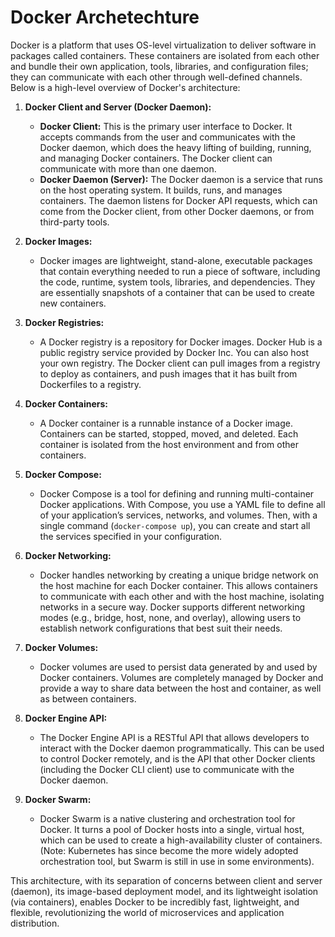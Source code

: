 # Docker Archetechture

Docker is a platform that uses OS-level virtualization to deliver software in packages called containers. These containers are isolated from each other and bundle their own application, tools, libraries, and configuration files; they can communicate with each other through well-defined channels. Below is a high-level overview of Docker's architecture:

1. **Docker Client and Server (Docker Daemon):**
   - **Docker Client:** This is the primary user interface to Docker. It accepts commands from the user and communicates with the Docker daemon, which does the heavy lifting of building, running, and managing Docker containers. The Docker client can communicate with more than one daemon.
   - **Docker Daemon (Server):** The Docker daemon is a service that runs on the host operating system. It builds, runs, and manages containers. The daemon listens for Docker API requests, which can come from the Docker client, from other Docker daemons, or from third-party tools.

2. **Docker Images:**
   - Docker images are lightweight, stand-alone, executable packages that contain everything needed to run a piece of software, including the code, runtime, system tools, libraries, and dependencies. They are essentially snapshots of a container that can be used to create new containers.
   
3. **Docker Registries:**
   - A Docker registry is a repository for Docker images. Docker Hub is a public registry service provided by Docker Inc. You can also host your own registry. The Docker client can pull images from a registry to deploy as containers, and push images that it has built from Dockerfiles to a registry.
   
4. **Docker Containers:**
   - A Docker container is a runnable instance of a Docker image. Containers can be started, stopped, moved, and deleted. Each container is isolated from the host environment and from other containers.
   
5. **Docker Compose:**
   - Docker Compose is a tool for defining and running multi-container Docker applications. With Compose, you use a YAML file to define all of your application’s services, networks, and volumes. Then, with a single command (`docker-compose up`), you can create and start all the services specified in your configuration.

6. **Docker Networking:**
   - Docker handles networking by creating a unique bridge network on the host machine for each Docker container. This allows containers to communicate with each other and with the host machine, isolating networks in a secure way. Docker supports different networking modes (e.g., bridge, host, none, and overlay), allowing users to establish network configurations that best suit their needs.

7. **Docker Volumes:**
   - Docker volumes are used to persist data generated by and used by Docker containers. Volumes are completely managed by Docker and provide a way to share data between the host and container, as well as between containers.
   
8. **Docker Engine API:**
   - The Docker Engine API is a RESTful API that allows developers to interact with the Docker daemon programmatically. This can be used to control Docker remotely, and is the API that other Docker clients (including the Docker CLI client) use to communicate with the Docker daemon.

9. **Docker Swarm:**
   - Docker Swarm is a native clustering and orchestration tool for Docker. It turns a pool of Docker hosts into a single, virtual host, which can be used to create a high-availability cluster of containers. (Note: Kubernetes has since become the more widely adopted orchestration tool, but Swarm is still in use in some environments).

This architecture, with its separation of concerns between client and server (daemon), its image-based deployment model, and its lightweight isolation (via containers), enables Docker to be incredibly fast, lightweight, and flexible, revolutionizing the world of microservices and application distribution.